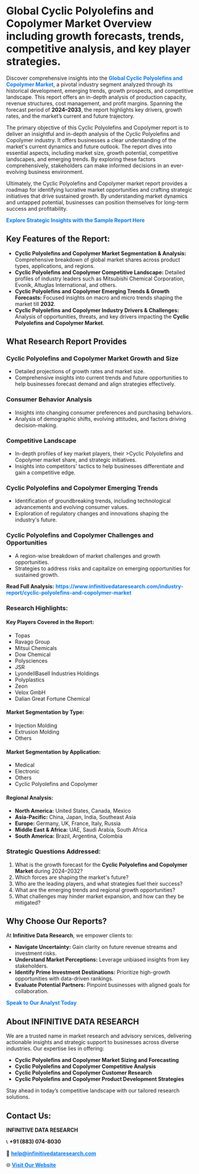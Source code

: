 <h1>Global Cyclic Polyolefins and Copolymer Market Overview including growth forecasts, trends, competitive analysis, and key player strategies.</h1>
<p>
Discover comprehensive insights into the 
<a href="https://www.infinitivedataresearch.com/industry-report/cyclic-polyolefins-and-copolymer-market" rel="dofollow" style="color: #007BFF; text-decoration: none;"><strong>Global Cyclic Polyolefins and Copolymer Market</strong></a>, a pivotal industry segment analyzed through its historical development, emerging trends, growth prospects, and competitive landscape. This report offers an in-depth analysis of production capacity, revenue structures, cost management, and profit margins. Spanning the forecast period of <strong>2024–2033</strong>, the report highlights key drivers, growth rates, and the market’s current and future trajectory.
</p>
<p>
The primary objective of this Cyclic Polyolefins and Copolymer report is to deliver an insightful and in-depth analysis of the Cyclic Polyolefins and Copolymer industry. It offers businesses a clear understanding of the market's current dynamics and future outlook. The report dives into essential aspects, including market size, growth potential, competitive landscapes, and emerging trends. By exploring these factors comprehensively, stakeholders can make informed decisions in an ever-evolving business environment.
</p>
<p>
Ultimately, the Cyclic Polyolefins and Copolymer market report provides a roadmap for identifying lucrative market opportunities and crafting strategic initiatives that drive sustained growth. By understanding market dynamics and untapped potential, businesses can position themselves for long-term success and profitability.
</p>
<p>
<a href="https://www.infinitivedataresearch.com/request-sample/reportId=102678" style="color: #007BFF; text-decoration: none;"><strong>Explore Strategic Insights with the Sample Report Here</strong></a>
</p>

<h2>Key Features of the Report:</h2>
<ul>
<li><strong>Cyclic Polyolefins and Copolymer Market Segmentation & Analysis:</strong> Comprehensive breakdown of global market shares across product types, applications, and regions.</li>
<li><strong>Cyclic Polyolefins and Copolymer Competitive Landscape:</strong> Detailed profiles of industry leaders such as Mitsubishi Chemical Corporation, Evonik, Altuglas International, and others.</li>
<li><strong>Cyclic Polyolefins and Copolymer Emerging Trends & Growth Forecasts:</strong> Focused insights on macro and micro trends shaping the market till <strong>2032</strong>.</li>
<li><strong>Cyclic Polyolefins and Copolymer Industry Drivers & Challenges:</strong> Analysis of opportunities, threats, and key drivers impacting the <strong>Cyclic Polyolefins and Copolymer Market</strong>.</li>
</ul>

<h2>What Research Report Provides</h2>
<h3>Cyclic Polyolefins and Copolymer Market Growth and Size</h3>
<ul>
<li>Detailed projections of growth rates and market size.</li>
<li>Comprehensive insights into current trends and future opportunities to help businesses forecast demand and align strategies effectively.</li>
</ul>

<h3>Consumer Behavior Analysis</h3>
<ul>
<li>Insights into changing consumer preferences and purchasing behaviors.</li>
<li>Analysis of demographic shifts, evolving attitudes, and factors driving decision-making.</li>
</ul>

<h3>Competitive Landscape</h3>
<ul>
<li>In-depth profiles of key market players, their >Cyclic Polyolefins and Copolymer market share, and strategic initiatives.</li>
<li>Insights into competitors' tactics to help businesses differentiate and gain a competitive edge.</li>
</ul>

<h3>Cyclic Polyolefins and Copolymer Emerging Trends</h3>
<ul>
<li>Identification of groundbreaking trends, including technological advancements and evolving consumer values.</li>
<li>Exploration of regulatory changes and innovations shaping the industry's future.</li>
</ul>

<h3>Cyclic Polyolefins and Copolymer Challenges and Opportunities</h3>
<ul>
<li>A region-wise breakdown of market challenges and growth opportunities.</li>
<li>Strategies to address risks and capitalize on emerging opportunities for sustained growth.</li>
</ul>
<p><strong>Read Full Analysis:</strong> <a href="https://www.infinitivedataresearch.com/industry-report/cyclic-polyolefins-and-copolymer-market" rel="dofollow" style="color: #007BFF; text-decoration: none;"><strong>https://www.infinitivedataresearch.com/industry-report/cyclic-polyolefins-and-copolymer-market</strong></a></p>
<h3>Research Highlights:</h3>
<h4>Key Players Covered in the Report:</h4>
<ul><li>Topas</li><li>Ravago Group</li><li>Mitsui Chemicals</li><li>Dow Chemical</li><li>Polysciences</li><li>JSR</li><li>LyondellBasell Industries Holdings</li><li>Polyplastics</li><li>Zeon</li><li>Velox GmbH</li><li>Dalian Great Fortune Chemical</li></ul>
<h4>Market Segmentation by Type:</h4>
<ul><li>Injection Molding</li><li>Extrusion Molding</li><li>Others</li></ul>
<h4>Market Segmentation by Application:</h4>
<ul><li>Medical</li><li>Electronic</li><li>Others</li><li>Cyclic Polyolefins and Copolymer</li></ul>

<h4>Regional Analysis:</h4>
<ul>
<li><strong>North America:</strong> United States, Canada, Mexico</li>
<li><strong>Asia-Pacific:</strong> China, Japan, India, Southeast Asia</li>
<li><strong>Europe:</strong> Germany, UK, France, Italy, Russia</li>
<li><strong>Middle East & Africa:</strong> UAE, Saudi Arabia, South Africa</li>
<li><strong>South America:</strong> Brazil, Argentina, Colombia</li>
</ul>

<h3>Strategic Questions Addressed:</h3>
<ol>
<li>What is the growth forecast for the <strong>Cyclic Polyolefins and Copolymer Market</strong> during 2024–2032?</li>
<li>Which forces are shaping the market's future?</li>
<li>Who are the leading players, and what strategies fuel their success?</li>
<li>What are the emerging trends and regional growth opportunities?</li>
<li>What challenges may hinder market expansion, and how can they be mitigated?</li>
</ol>

<h2>Why Choose Our Reports?</h2>
<p>At <strong>Infinitive Data Research</strong>, we empower clients to:</p>
<ul>
<li><strong>Navigate Uncertainty:</strong> Gain clarity on future revenue streams and investment risks.</li>
<li><strong>Understand Market Perceptions:</strong> Leverage unbiased insights from key stakeholders.</li>
<li><strong>Identify Prime Investment Destinations:</strong> Prioritize high-growth opportunities with data-driven rankings.</li>
<li><strong>Evaluate Potential Partners:</strong> Pinpoint businesses with aligned goals for collaboration.</li>
</ul>
<p><a href="https://www.infinitivedataresearch.com/industry-report/cyclic-polyolefins-and-copolymer-market" rel="dofollow" style="color: #007BFF; text-decoration: none;"><strong>Speak to Our Analyst Today</strong></a></p>

<h2>About INFINITIVE DATA RESEARCH</h2>
<p>We are a trusted name in market research and advisory services, delivering actionable insights and strategic support to businesses across diverse industries. Our expertise lies in offering:</p>
<ul>
<li><strong>Cyclic Polyolefins and Copolymer Market Sizing and Forecasting</strong></li>
<li><strong>Cyclic Polyolefins and Copolymer Competitive Analysis</strong></li>
<li><strong>Cyclic Polyolefins and Copolymer Customer Research</strong></li>
<li><strong>Cyclic Polyolefins and Copolymer Product Development Strategies</strong></li>
</ul>
<p>Stay ahead in today’s competitive landscape with our tailored research solutions.</p>

<h2>Contact Us:</h2>
<p><strong>INFINITIVE DATA RESEARCH</strong></p>
<p>📞 <strong>+91 (883) 074-8030</strong></p>
<p>📧 <strong><a href="mailto:help@infinitivedataresearch.com" style="color: #007BFF;">help@infinitivedataresearch.com</a></strong></p>
<p>🌐 <strong><a href="https://www.infinitivedataresearch.com" rel="dofollow" style="color: #007BFF;">Visit Our Website</a></strong></p>